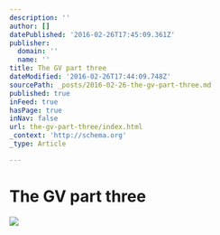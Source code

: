 ```yaml
---
description: ''
author: []
datePublished: '2016-02-26T17:45:09.361Z'
publisher:
  domain: ''
  name: ''
title: The GV part three
dateModified: '2016-02-26T17:44:09.748Z'
sourcePath: _posts/2016-02-26-the-gv-part-three.md
published: true
inFeed: true
hasPage: true
inNav: false
url: the-gv-part-three/index.html
_context: 'http://schema.org'
_type: Article

---
```

# The GV part three
![](https://the-grid-user-content.s3-us-west-2.amazonaws.com/ae2735f7-500e-4026-be93-06a6319d7321.png)